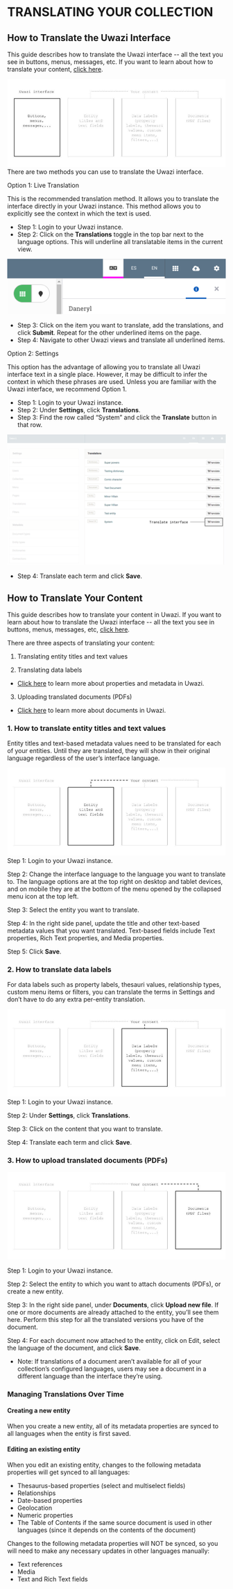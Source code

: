 # TRANSLATING YOUR COLLECTION

## How to Translate the Uwazi Interface 

This guide describes how to translate the Uwazi interface -- all the text you see in buttons, menus, messages, etc. If you want to learn about how to translate your content, [click here](https://uwazi.readthedocs.io/en/initial-setup/admin-docs/how-to-translate-your-content.html).

![](images/image_91.jpg)
There are two methods you can use to translate the Uwazi interface.

Option 1: Live Translation

This is the recommended translation method. It allows you to translate the interface directly in your Uwazi instance. This method allows you to explicitly see the context in which the text is used.

-   Step 1: Login to your Uwazi instance.
-   Step 2: Click on the **Translations** toggle in the top bar next to the language options. This will underline all translatable items in the current view.

![](images/image_92.png)
-   Step 3: Click on the item you want to translate, add the translations, and click **Submit**. Repeat for the other underlined items on the page.
-   Step 4: Navigate to other Uwazi views and translate all underlined items.

 
Option 2: Settings

This option has the advantage of allowing you to translate all Uwazi interface text in a single place. However, it may be difficult to infer the context in which these phrases are used. Unless you are familiar with the Uwazi interface, we recommend Option 1.

-   Step 1: Login to your Uwazi instance.
-   Step 2: Under **Settings**, click **Translations**.
-   Step 3: Find the row called “System” and click the **Translate** button in that row.

![](images/image_93.png)
-   Step 4: Translate each term and click **Save**.


## How to Translate Your Content	

This guide describes how to translate your content in Uwazi. If you want to learn about how to translate the Uwazi interface -- all the text you see in buttons, menus, messages, etc, [click here](https://uwazi.readthedocs.io/en/initial-setup/admin-docs/how-to-translate-the-Uwazi-interface.html).

There are three aspects of translating your content:
1.  Translating entity titles and text values

2.  Translating data labels
-   [Click here](https://uwazi.readthedocs.io/en/initial-setup/admin-docs/how-to-create-templates-and-add-properties.html) to learn more about properties and metadata in Uwazi.

3.  Uploading translated documents (PDFs)
-   [Click here](https://uwazi.readthedocs.io/en/initial-setup/admin-docs/how-to-upload-and-publish-documents.html) to learn more about documents in Uwazi.

### 1. How to translate entity titles and text values

Entity titles and text-based metadata values need to be translated for each of your entities. Until they are translated, they will show in their original language regardless of the user’s interface language.

![](images/image_94.jpg)
Step 1: Login to your Uwazi instance.

Step 2: Change the interface language to the language you want to translate to. The language options are at the top right on desktop and tablet devices, and on mobile they are at the bottom of the menu opened by the collapsed menu icon at the top left.

Step 3: Select the entity you want to translate.

Step 4: In the right side panel, update the title and other text-based metadata values that you want translated. Text-based fields include Text properties, Rich Text properties, and Media properties.

Step 5: Click **Save**.

### 2. How to translate data labels

For data labels such as property labels, thesauri values, relationship types, custom menu items or filters, you can translate the terms in Settings and don’t have to do any extra per-entity translation.

![](images/image_95.jpg)
Step 1: Login to your Uwazi instance.

Step 2: Under **Settings**, click **Translations**.

Step 3: Click on the content that you want to translate.

Step 4: Translate each term and click **Save**.

### 3. How to upload translated documents (PDFs)

![](images/image_96.jpg)

Step 1: Login to your Uwazi instance.

Step 2: Select the entity to which you want to attach documents (PDFs), or create a new entity.

Step 3: In the right side panel, under **Documents**, click **Upload new file**. If one or more documents are already attached to the entity, you’ll see them here. Perform this step for all the translated versions you have of the document.

Step 4: For each document now attached to the entity, click on Edit, select the language of the document, and click **Save**.
-   Note: If translations of a document aren’t available for all of your collection’s configured languages, users may see a document in a different language than the interface they’re using.

### Managing Translations Over Time

#### Creating a new entity
When you create a new entity, all of its metadata properties are synced to all languages when the entity is first saved. 

#### Editing an existing entity
When you edit an existing entity, changes to the following metadata properties will get synced to all languages:
* Thesaurus-based properties (select and multiselect fields)
* Relationships
* Date-based properties
* Geolocation
* Numeric properties
* The Table of Contents if the same source document is used in other languages (since it depends on the contents of the document)

Changes to the following metadata properties will NOT be synced, so you will need to make any necessary updates in other languages manually:
* Text references
* Media
* Text and Rich Text fields



